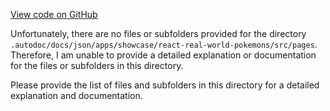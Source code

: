 [View code on GitHub](https://github.com/igorkamyshev/farfetched/.autodoc/docs/json/apps/showcase/react-real-world-pokemons/src/pages)

Unfortunately, there are no files or subfolders provided for the directory `.autodoc/docs/json/apps/showcase/react-real-world-pokemons/src/pages`. Therefore, I am unable to provide a detailed explanation or documentation for the files or subfolders in this directory. 

Please provide the list of files and subfolders in this directory for a detailed explanation and documentation.
